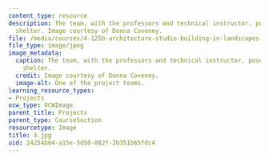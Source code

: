 ```yaml
---
content_type: resource
description: The team, with the professors and technical instructor, pose with their
  shelter. Image courtesy of Donna Coveney.
file: /media/courses/4-125b-architecture-studio-building-in-landscapes-fall-2005/24254b84a15e5d58882f2b351b65fdc4_4.jpg
file_type: image/jpeg
image_metadata:
  caption: The team, with the professors and technical instructor, pose with their
    shelter.
  credit: Image courtesy of Donna Coveney.
  image-alt: One of the project teams.
learning_resource_types:
- Projects
ocw_type: OCWImage
parent_title: Projects
parent_type: CourseSection
resourcetype: Image
title: 4.jpg
uid: 24254b84-a15e-5d58-882f-2b351b65fdc4
---
```


